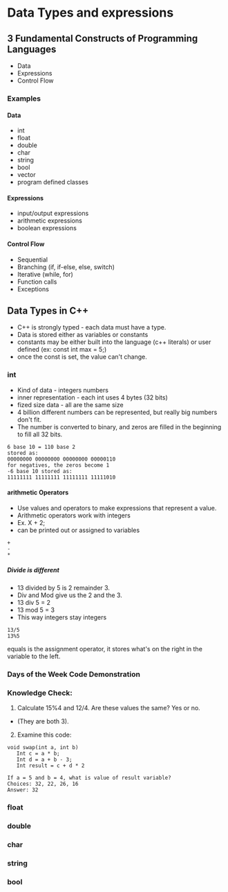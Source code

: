 # Data Types and expressions
## 3 Fundamental Constructs of Programming Languages
* Data 
* Expressions
* Control Flow

### Examples
#### Data
* int
* float
* double
* char
* string
* bool
* vector
* program defined classes

#### Expressions
* input/output expressions
* arithmetic expressions
* boolean expressions

#### Control Flow
* Sequential
* Branching (if, if-else, else, switch)
* Iterative (while, for)
* Function calls
* Exceptions

## Data Types in C++
* C++ is strongly typed - each data must have a type.
* Data is stored either as variables or constants
* constants may be either built into the language (c++ literals) or user defined (ex: const int max = 5;)
* once the const is set, the value can't change.

### int
  * Kind of data - integers numbers
  * inner representation - each int uses 4 bytes (32 bits)
  * fized size data - all are the same size
  * 4 billion different numbers can be represented, but really big numbers don't fit.
  * The number is converted to binary, and zeros are filled in the beginning to fill all 32 bits.
```
6 base 10 = 110 base 2
stored as:
00000000 00000000 00000000 00000110
for negatives, the zeros become 1
-6 base 10 stored as:
11111111 11111111 11111111 11111010

```

#### arithmetic Operators
* Use values and operators to make expressions that represent a value.
* Arithmetic operators work with integers
* Ex. X + 2;
* can be printed out or assigned to variables
```
+
-
*
```
##### Divide is different
* 13 divided by 5 is 2 remainder 3.
* Div and Mod give us the 2 and the 3.
* 13 div 5 = 2
* 13 mod 5 = 3
* This way integers stay integers
```
13/5
13%5
```
equals is the assignment operator, it stores what's on the right in the variable to the left.

### Days of the Week Code Demonstration

### Knowledge Check:
1.  Calculate 15%4 and 12/4.  Are these values the same?  Yes or no.
 * (They are both 3).
2.  Examine this code:
```
void swap(int a, int b)
   Int c = a * b;
   Int d = a + b - 3;
   Int result = c + d * 2
   
If a = 5 and b = 4, what is value of result variable?
Choices: 32, 22, 26, 16
Answer: 32
```

### float
### double
### char
### string
### bool


